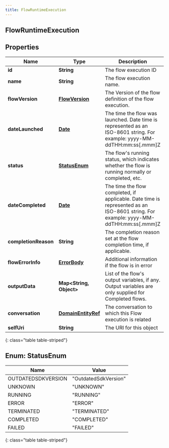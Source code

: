 ```yaml
---
title: FlowRuntimeExecution
---
```


## FlowRuntimeExecution

## Properties

| Name                 | Type                                                           | Description                                                                                                                         | Notes      |
| -------------------- | -------------------------------------------------------------- | ----------------------------------------------------------------------------------------------------------------------------------- | ---------- |
| **id**               | <!----><!---->**String**<!---->                                | The flow execution ID                                                                                                               | [optional] |
| **name**             | <!----><!---->**String**<!---->                                | The flow execution name.                                                                                                            | [optional] |
| **flowVersion**      | <!----><!---->[**FlowVersion**](FlowVersion.md)<!---->         | The Version of the flow definition of the flow execution.                                                                           |            |
| **dateLaunched**     | <!----><!---->[**Date**](Date.md)<!---->                       | The time the flow was launched. Date time is represented as an ISO-8601 string. For example: yyyy-MM-ddTHH:mm:ss[.mmm]Z             |            |
| **status**           | [**StatusEnum**](#StatusEnum)<!---->                           | The flow&#39;s running status, which indicates whether the flow is running normally or completed, etc.                              |            |
| **dateCompleted**    | <!----><!---->[**Date**](Date.md)<!---->                       | The time the flow completed, if applicable. Date time is represented as an ISO-8601 string. For example: yyyy-MM-ddTHH:mm:ss[.mmm]Z | [optional] |
| **completionReason** | <!----><!---->**String**<!---->                                | The completion reason set at the flow completion time, if applicable.                                                               | [optional] |
| **flowErrorInfo**    | <!----><!---->[**ErrorBody**](ErrorBody.md)<!---->             | Additional information if the flow is in error                                                                                      | [optional] |
| **outputData**       | <!----><!---->**Map&lt;String, Object&gt;**<!---->             | List of the flow&#39;s output variables, if any. Output variables are only supplied for Completed flows.                            | [optional] |
| **conversation**     | <!----><!---->[**DomainEntityRef**](DomainEntityRef.md)<!----> | The conversation to which this Flow execution is related                                                                            | [optional] |
| **selfUri**          | <!----><!---->**String**<!---->                                | The URI for this object                                                                                                             | [optional] |

{: class="table table-striped"}

<a name="StatusEnum"></a>

## Enum: StatusEnum

| Name               | Value                          |
| ------------------ | ------------------------------ |
| OUTDATEDSDKVERSION | &quot;OutdatedSdkVersion&quot; |
| UNKNOWN            | &quot;UNKNOWN&quot;            |
| RUNNING            | &quot;RUNNING&quot;            |
| ERROR              | &quot;ERROR&quot;              |
| TERMINATED         | &quot;TERMINATED&quot;         |
| COMPLETED          | &quot;COMPLETED&quot;          |
| FAILED             | &quot;FAILED&quot;             |

{: class="table table-striped"}

